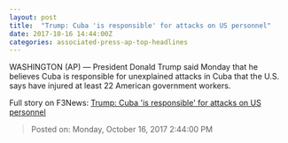 ```yaml
---
layout: post
title:  "Trump: Cuba 'is responsible' for attacks on US personnel"
date: 2017-10-16 14:44:00Z
categories: associated-press-ap-top-headlines
---
```


WASHINGTON (AP) — President Donald Trump said Monday that he believes Cuba is responsible for unexplained attacks in Cuba that the U.S. says have injured at least 22 American government workers.


Full story on F3News: [Trump: Cuba 'is responsible' for attacks on US personnel](http://www.f3nws.com/n/2ajzrC)

> Posted on: Monday, October 16, 2017 2:44:00 PM
